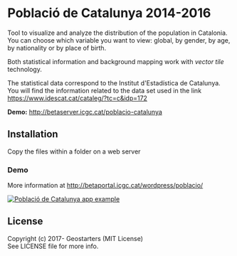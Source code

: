 # Població de Catalunya 2014-2016

Tool to visualize and analyze the distribution of the population in Catalonia. You can choose which variable you want to view: global, by gender, by age, by nationality or by place of birth.

Both statistical information and background mapping work with *vector tile* technology.

The statistical data correspond to the Institut d'Estadística de Catalunya. You will find the information related to the data set used in the link https://www.idescat.cat/cataleg/?tc=c&idp=172

**Demo:** http://betaserver.icgc.cat/poblacio-catalunya

## Installation
Copy the files within a folder on a web server

### Demo

More information at http://betaportal.icgc.cat/wordpress/poblacio/

[![Població de Catalunya app example](http://betaportal.icgc.cat/wordpress/wp-content/uploads/2017/06/Poblacio_Barcelona-1024x676.png)](http://betaserver.icgc.cat/poblacio-catalunya)

## License

Copyright (c) 2017- Geostarters (MIT License)  
See LICENSE file for more info.